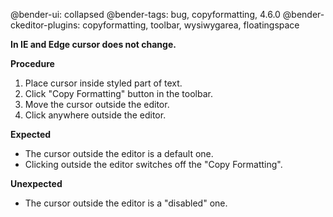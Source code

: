 @bender-ui: collapsed
@bender-tags: bug, copyformatting, 4.6.0
@bender-ckeditor-plugins: copyformatting, toolbar, wysiwygarea, floatingspace

**In IE and Edge cursor does not change.**

**Procedure**

1. Place cursor inside styled part of text.
2. Click "Copy Formatting" button in the toolbar.
3. Move the cursor outside the editor.
4. Click anywhere outside the editor.

**Expected**

* The cursor outside the editor is a default one.
* Clicking outside the editor switches off the "Copy Formatting".

**Unexpected**

* The cursor outside the editor is a "disabled" one.
